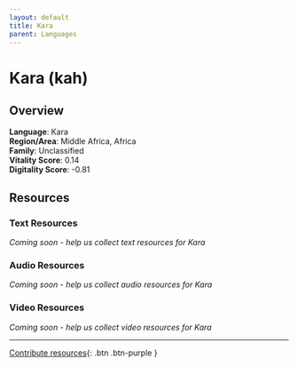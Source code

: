 ```yaml
---
layout: default
title: Kara
parent: Languages
---
```


# Kara (kah)

## Overview

**Language**: Kara  
**Region/Area**: Middle Africa, Africa  
**Family**: Unclassified  
**Vitality Score**: 0.14  
**Digitality Score**: -0.81  

## Resources

### Text Resources
*Coming soon - help us collect text resources for Kara*

### Audio Resources
*Coming soon - help us collect audio resources for Kara*

### Video Resources
*Coming soon - help us collect video resources for Kara*

---

[Contribute resources](https://fairtrain.github.io/){: .btn .btn-purple }
